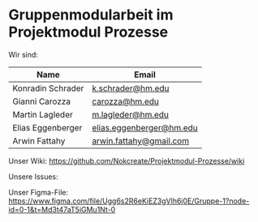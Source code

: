 # Gruppenmodularbeit im Projektmodul Prozesse

Wir sind:

Name | Email 
-------- | -------- 
Konradin Schrader   | k.schrader@hm.edu   
Gianni Carozza   | carozza@hm.edu    
Martin Lagleder   | m.lagleder@hm.edu  
Elias Eggenberger   | elias.eggenberger@hm.edu  
Arwin Fattahy | arwin.fattahy@gmail.com

Unser Wiki:
https://github.com/Nokcreate/Projektmodul-Prozesse/wiki

Unsere Issues:

Unser Figma-File:
https://www.figma.com/file/Ugg6s2R6eKiEZ3gVlh6j0E/Gruppe-1?node-id=0-1&t=Md3t47aT5iGMu1Nt-0
